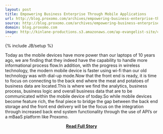```yaml
---
layout: post
title: Empowering Business Enterprise Through Mobile Applications
url: http://blog.proxomo.com/archives/empowering-business-enterprise-through-mobile-applications/
source: http://blog.proxomo.com/archives/empowering-business-enterprise-through-mobile-applications/
domain: blog.proxomo.com
image: http://kinlane-productions.s3.amazonaws.com/ap-evangelist-site/curated/screenshots/9291_blog_proxomo_com.png
---
```

{% include JB/setup %}<p>Today as the mobile devices have more power than our laptops of 10 years ago, we are finding that they indeed have the capability to handle more informational process flow.In addition, with the progress in wireless technology, the modern mobile device is faster using wi-fi than our old technology was with dial-up mode.Now that the front end is ready, it is time to focus on connecting to the back end where the meat and potatoes of business data are located.This is where we find the analytics, business process, business logic and overall business data that are to be communicated within the mobile device of today.So while mobile devices become feature rich, the final piece to bridge the gap between the back end storage and the front end delivery will be the focus on the integration through increased back end system functionality through the use of API’s or a mBaaS platform like Proxomo.</p>
<center><p><a href="http://blog.proxomo.com/archives/empowering-business-enterprise-through-mobile-applications/" style='padding:25px; font-sze:18px; font-weight: bold;'>Read Full Story</a></p></center>
